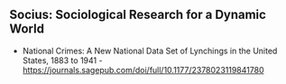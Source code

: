 

## Socius: Sociological Research for a Dynamic World
- National Crimes: A New National Data Set of Lynchings in the United States, 1883 to 1941 - https://journals.sagepub.com/doi/full/10.1177/2378023119841780

 